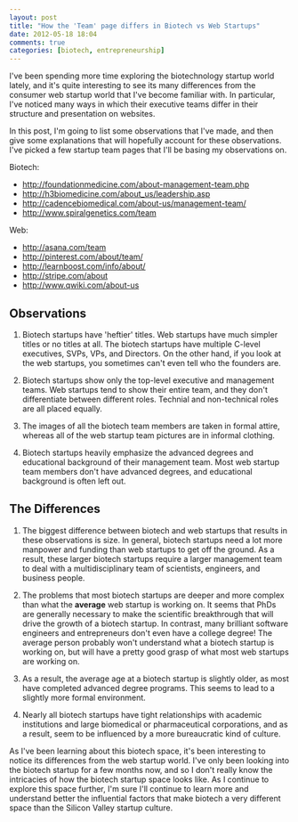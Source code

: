 ```yaml
---
layout: post
title: "How the 'Team' page differs in Biotech vs Web Startups"
date: 2012-05-18 18:04
comments: true
categories: [biotech, entrepreneurship]
---
```


I've been spending more time exploring the biotechnology startup world lately,
and it's quite interesting to see its many differences from the consumer web
startup world that I've become familiar with. In particular, I've noticed many
ways in which their executive teams differ in their structure and presentation
on websites.

In this post, I'm going to list some observations that I've made, and then give
some explanations that will hopefully account for these observations. I've
picked a few startup team pages that I'll be basing my observations on.

<!-- more -->

Biotech:

* http://foundationmedicine.com/about-management-team.php
* http://h3biomedicine.com/about_us/leadership.asp
* http://cadencebiomedical.com/about-us/management-team/
* http://www.spiralgenetics.com/team

Web:

* http://asana.com/team
* http://pinterest.com/about/team/
* http://learnboost.com/info/about/
* http://stripe.com/about
* http://www.qwiki.com/about-us

## Observations

1. Biotech startups have 'heftier' titles. Web startups have much simpler
titles or no titles at all. The biotech startups have multiple C-level
executives, SVPs, VPs, and Directors. On the other hand, if you look at the web
startups, you sometimes can't even tell who the founders are.

2. Biotech startups show only the top-level executive and management teams. Web
startups tend to show their entire team, and they don't differentiate between
different roles. Technial and non-technical roles are all placed equally.

3. The images of all the biotech team members are taken in formal attire,
whereas all of the web startup team pictures are in informal clothing.

4. Biotech startups heavily emphasize the advanced degrees and educational
background of their management team. Most web startup team members don't have
advanced degrees, and educational background is often left out.

## The Differences

1. The biggest difference between biotech and web startups that results in
these observations is size. In general, biotech startups need a lot more
manpower and funding than web startups to get off the ground. As a result,
these larger biotech startups require a larger management team to deal with a
multidisciplinary team of scientists, engineers, and business people.

2. The problems that most biotech startups are deeper and more complex than
what the **average** web startup is working on. It seems that PhDs are
generally necessary to make the scientific breakthrough that will drive the
growth of a biotech startup. In contrast, many brilliant software engineers and
entrepreneurs don't even have a college degree! The average person probably
won't understand what a biotech startup is working on, but will have a pretty
good grasp of what most web startups are working on.

3. As a result, the average age at a biotech startup is slightly older, as most
have completed advanced degree programs. This seems to lead to a slightly more
formal environment.

4. Nearly all biotech startups have tight relationships with academic
institutions and large biomedical or pharmaceutical corporations, and as a
result, seem to be influenced by a more bureaucratic kind of culture.

As I've been learning about this biotech space, it's been interesting to notice
its differences from the web startup world. I've only been looking into the
biotech startup for a few months now, and so I don't really know the
intricacies of how the biotech startup space looks like. As I continue to
explore this space further, I'm sure I'll continue to learn more and understand
better the influential factors that make biotech a very different space than
the Silicon Valley startup culture.
